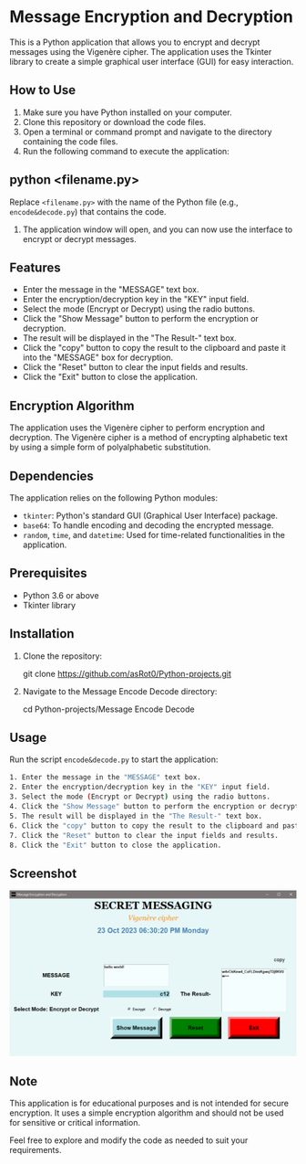 # Message Encryption and Decryption

This is a Python application that allows you to encrypt and decrypt messages using the Vigenère cipher. The application uses the Tkinter library to create a simple graphical user interface (GUI) for easy interaction.

## How to Use

1. Make sure you have Python installed on your computer.
2. Clone this repository or download the code files.
3. Open a terminal or command prompt and navigate to the directory containing the code files.
4. Run the following command to execute the application:

## python <filename.py>

Replace `<filename.py>` with the name of the Python file (e.g., `encode&decode.py`) that contains the code.

1. The application window will open, and you can now use the interface to encrypt or decrypt messages.

## Features

- Enter the message in the "MESSAGE" text box.
- Enter the encryption/decryption key in the "KEY" input field.
- Select the mode (Encrypt or Decrypt) using the radio buttons.
- Click the "Show Message" button to perform the encryption or decryption.
- The result will be displayed in the "The Result-" text box.
- Click the "copy" button to copy the result to the clipboard and paste it into the "MESSAGE" box for decryption.
- Click the "Reset" button to clear the input fields and results.
- Click the "Exit" button to close the application.

## Encryption Algorithm

The application uses the Vigenère cipher to perform encryption and decryption. The Vigenère cipher is a method of encrypting alphabetic text by using a simple form of polyalphabetic substitution.

## Dependencies

The application relies on the following Python modules:

- `tkinter`: Python's standard GUI (Graphical User Interface) package.
- `base64`: To handle encoding and decoding the encrypted message.
- `random`, `time`, and `datetime`: Used for time-related functionalities in the application.

## Prerequisites

- Python 3.6 or above
- Tkinter library

## Installation

1. Clone the repository:

    git clone https://github.com/asRot0/Python-projects.git

2. Navigate to the Message Encode Decode directory:

    cd Python-projects/Message Encode Decode

## Usage

Run the script `encode&decode.py` to start the application:

```bash
1. Enter the message in the "MESSAGE" text box.
2. Enter the encryption/decryption key in the "KEY" input field.
3. Select the mode (Encrypt or Decrypt) using the radio buttons.
4. Click the "Show Message" button to perform the encryption or decryption.
5. The result will be displayed in the "The Result-" text box.
6. Click the "copy" button to copy the result to the clipboard and paste it into the "MESSAGE" box for decryption.
7. Click the "Reset" button to clear the input fields and results.
8. Click the "Exit" button to close the application.
```

## Screenshot

![Image Viewer](pic/screenshot.png)


## Note

This application is for educational purposes and is not intended for secure encryption. It uses a simple encryption algorithm and should not be used for sensitive or critical information.

Feel free to explore and modify the code as needed to suit your requirements.
